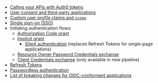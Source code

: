 * [Calling your APIs with Auth0 tokens](/api-auth/tutorials/adoption/api-tokens)
* [User consent and third-party applications](/api-auth/user-consent)
* [Custom user profile claims and `scope`](/api-auth/tutorials/adoption/scope-custom-claims)
* [Single sign-on (SSO)](/api-auth/tutorials/adoption/single-sign-on)
* Initiating authentication flows:
  - [Authorization Code grant](/api-auth/tutorials/adoption/authorization-code)
  - [Implicit grant](/api-auth/tutorials/adoption/implicit)
    * [Silent authentication](/api-auth/tutorials/silent-authentication) (replaces Refresh Tokens for single-page applications)
  - [Resource Owner Password Credentials exchange](/api-auth/tutorials/adoption/password)
  - [Client Credentials exchange](/api-auth/tutorials/adoption/client-credentials) (only available in new pipeline)
* [Refresh Tokens](/api-auth/tutorials/adoption/refresh-tokens)
* [Passwordless authentication](/api-auth/passwordless)
* [List of breaking changes for OIDC-conformant applications](/api-auth/tutorials/adoption/oidc-conformant)
